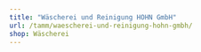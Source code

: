 ```yaml
---
title: "Wäscherei und Reinigung HOHN GmbH"
url: /tamm/waescherei-und-reinigung-hohn-gmbh/
shop: Wäscherei
---
```

